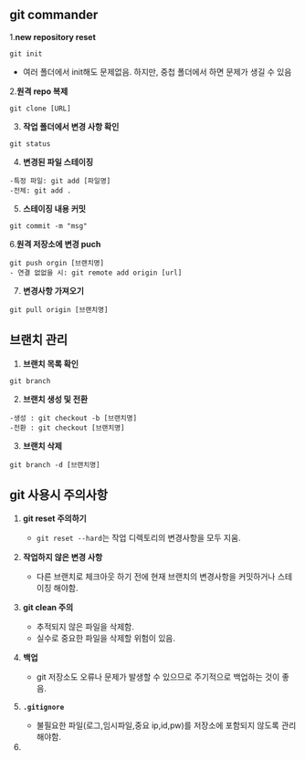 

## git commander

1.**new repository reset**

```
git init
```

- 여러 폴더에서 init해도 문제없음. 하지만, 중첩 폴더에서 하면 문제가 생길 수 있음



2.**원격 repo 복제**

```
git clone [URL]
```

3. **작업 폴더에서 변경 사항 확인**

```
git status
```

4. **변경된 파일 스테이징**

```
-특정 파일: git add [파일명]
-전체: git add .
```

5. **스테이징 내용 커밋**

```
git commit -m "msg"
```


6.**원격 저장소에 변경 puch**

```
git push orgin [브랜치명]
- 연결 없없을 시: git remote add origin [url]
```

7. **변경사항 가져오기**

```
git pull origin [브랜치명]
```

## **브랜치 관리**

1. **브랜치 목록 확인**

```
git branch
```

2. **브랜치 생성 및 전환**

```
-생성 : git checkout -b [브랜치명]
-전환 : git checkout [브랜치명]
```

3. **브랜치 삭제**
 
```
git branch -d [브랜치명]
```

## git 사용시 주의사항

1. **git reset 주의하기**
   - `git reset --hard`는 작업 디렉토리의 변경사항을 모두 지움.
  
2. **작업하지 않은 변경 사항**
   - 다른 브랜치로 체크아웃 하기 전에 현재 브랜치의 변경사항을 커밋하거나 스테이징 해야함.

3. **git clean 주의**
   - 추적되지 않은 파일을 삭제함.
   - 실수로 중요한 파일을 삭제할 위험이 있음.

4. **백업**
   - git 저장소도 오류나 문제가 발생할 수 있으므로 주기적으로 백업하는 것이 좋음.

5. **`.gitignore`**
   - 불필요한 파일(로그,임시파일,중요 ip,id,pw)를 저장소에 포함되지 않도록 관리해야함.
  
6. 
